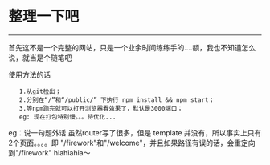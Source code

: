 
# 整理一下吧
-----
首先这不是一个完整的网站，只是一个业余时间练练手的....额，我也不知道怎么说，就当是个随笔吧

使用方法的话 
```
   1.从git检出；
   2.分别在“/”和“/public/” 下执行 npm install && npm start；
   3.等npm跑完就可以打开浏览器看效果了，默认是3000端口；
   eg: 现在打包特别慢。。。待优化...
```


eg：说一句题外话.虽然router写了很多，但是 template 并没有，所以事实上只有2个页面。。。。即 "/firework"和"/welcome"，并且如果路径有误的话，会重定向到"/firework"
hiahiahia～